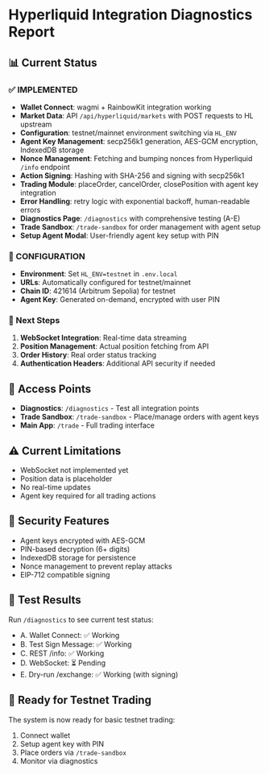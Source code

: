 # Hyperliquid Integration Diagnostics Report

## 📊 Current Status

### ✅ IMPLEMENTED
- **Wallet Connect**: wagmi + RainbowKit integration working
- **Market Data**: API `/api/hyperliquid/markets` with POST requests to HL upstream
- **Configuration**: testnet/mainnet environment switching via `HL_ENV`
- **Agent Key Management**: secp256k1 generation, AES-GCM encryption, IndexedDB storage
- **Nonce Management**: Fetching and bumping nonces from Hyperliquid `/info` endpoint
- **Action Signing**: Hashing with SHA-256 and signing with secp256k1
- **Trading Module**: placeOrder, cancelOrder, closePosition with agent key integration
- **Error Handling**: retry logic with exponential backoff, human-readable errors
- **Diagnostics Page**: `/diagnostics` with comprehensive testing (A-E)
- **Trade Sandbox**: `/trade-sandbox` for order management with agent setup
- **Setup Agent Modal**: User-friendly agent key setup with PIN

### 🔧 CONFIGURATION
- **Environment**: Set `HL_ENV=testnet` in `.env.local`
- **URLs**: Automatically configured for testnet/mainnet
- **Chain ID**: 421614 (Arbitrum Sepolia) for testnet
- **Agent Key**: Generated on-demand, encrypted with user PIN

### 🚀 Next Steps

1. **WebSocket Integration**: Real-time data streaming
2. **Position Management**: Actual position fetching from API
3. **Order History**: Real order status tracking
4. **Authentication Headers**: Additional API security if needed

## 📍 Access Points

- **Diagnostics**: `/diagnostics` - Test all integration points
- **Trade Sandbox**: `/trade-sandbox` - Place/manage orders with agent keys
- **Main App**: `/trade` - Full trading interface

## ⚠️ Current Limitations

- WebSocket not implemented yet
- Position data is placeholder
- No real-time updates
- Agent key required for all trading actions

## 🔐 Security Features

- Agent keys encrypted with AES-GCM
- PIN-based decryption (6+ digits)
- IndexedDB storage for persistence
- Nonce management to prevent replay attacks
- EIP-712 compatible signing

## 📝 Test Results

Run `/diagnostics` to see current test status:
- A. Wallet Connect: ✅ Working
- B. Test Sign Message: ✅ Working  
- C. REST /info: ✅ Working
- D. WebSocket: ⏳ Pending
- E. Dry-run /exchange: ✅ Working (with signing)

## 🎯 Ready for Testnet Trading

The system is now ready for basic testnet trading:
1. Connect wallet
2. Setup agent key with PIN
3. Place orders via `/trade-sandbox`
4. Monitor via diagnostics
